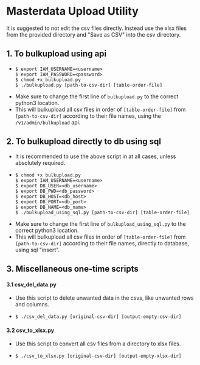 # Masterdata Upload Utility

It is suggested to not edit the csv files directly. Instead use the xlsx files from the provided directory and "Save as CSV" into the csv directory.

## 1. To bulkupload using api
- ```
  $ export IAM_USERNAME=<username>
  $ export IAM_PASSWORD=<password>
  $ chmod +x bulkupload.py
  $ ./bulkupload.py [path-to-csv-dir] [table-order-file]
  ```
- Make sure to change the first line of `bulkupload.py` to the correct python3 location.
- This will bulkupload all csv files in order of `[table-order-file]` from `[path-to-csv-dir]` according to their file names, using the `/v1/admin/bulkupload` api.

## 2. To bulkupload directly to db using sql

- It is recommended to use the above script in at all cases, unless absolutely required.
- ```
  $ chmod +x bulkupload.py
  $ export IAM_USERNAME=<username>
  $ export DB_USER=<db_username>
  $ export DB_PWD=<db_password>
  $ export DB_HOST=<db_host>
  $ export DB_PORT=<db_port>
  $ export DB_NAME=<db_name>
  $ ./bulkupload_using_sql.py [path-to-csv-dir] [table-order-file]
  ```
- Make sure to change the first line of `bulkupload_using_sql.py` to the correct python3 location.
- This will bulkupload all csv files in order of `[table-order-file]` from `[path-to-csv-dir]` according to their file names, directly to database, using sql "insert".

## 3. Miscellaneous one-time scripts
#### 3.1 csv_del_data.py
- Use this script to delete unwanted data in the csvs, like unwanted rows and columns.
- ```
  $ ./csv_del_data.py [original-csv-dir] [output-empty-csv-dir]
  ```

#### 3.2 csv_to_xlsx.py
- Use this script to convert all csv files from a directory to xlsx files.
- ```
  $ ./csv_to_xlsx.py [original-csv-dir] [output-empty-xlsx-dir]
  ```

